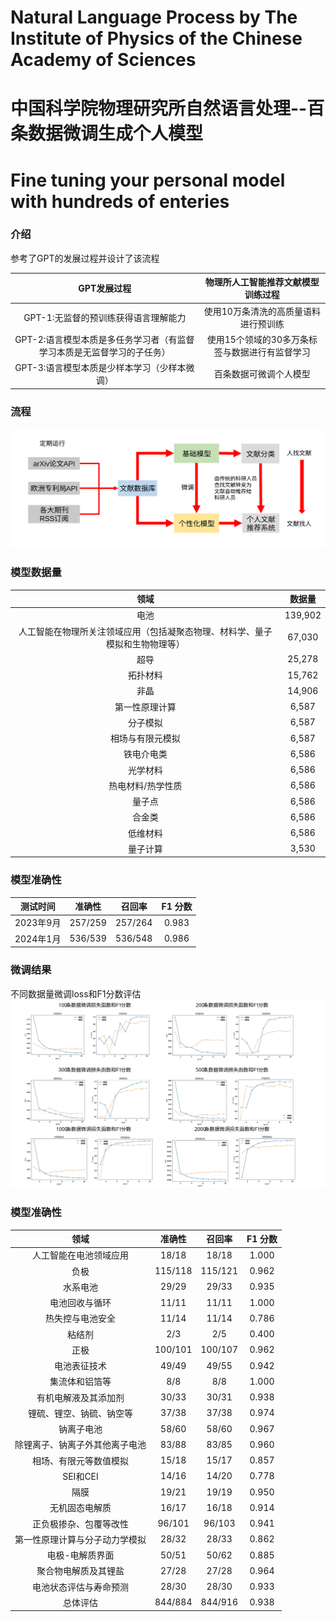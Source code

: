 # Natural Language Process by The Institute of Physics of the Chinese Academy of Sciences
# 中国科学院物理研究所自然语言处理--百条数据微调生成个人模型
# Fine tuning your personal model with hundreds of enteries

### 介绍
参考了GPT的发展过程并设计了该流程

| GPT发展过程| 物理所人工智能推荐文献模型训练过程 |
|:--------:|:---------:|
| GPT-1:无监督的预训练获得语言理解能力 | 使用10万条清洗的高质量语料进行预训练 |
| GPT-2:语言模型本质是多任务学习者（有监督学习本质是无监督学习的子任务） | 使用15个领域的30多万条标签与数据进行有监督学习 |
| GPT-3:语言模型本质是少样本学习（少样本微调） | 百条数据可微调个人模型 |

### 流程
![物理所人工智能推荐文献系统模型工作过程](./fig/2.svg)

### 模型数据量
|领域|数据量|
|:--------:|:---------:|
|电池|139,902|
|人工智能在物理所关注领域应用（包括凝聚态物理、材料学、量子模拟和生物物理等）|	67,030|
|超导|25,278|
|拓扑材料|15,762|
|非晶|14,906|
|第一性原理计算|6,587|
|分子模拟|6,587|
|相场与有限元模拟|6,587|
|铁电介电类|6,586|
|光学材料|6,586|
|热电材料/热学性质|6,586|
|量子点|6,586|
|合金类|6,586|
|低维材料|6,586|
|量子计算|3,530|

### 模型准确性
|测试时间|准确性|召回率|F1 分数|
|:--------:|:---------:|:---------:|:---------:|
|2023年9月|257/259|257/264|0.983|
|2024年1月|536/539|536/548|0.986|

### 微调结果
不同数据量微调loss和F1分数评估
![不同数据量微调loss和F1分数评估](./fig/4.svg)

### 模型准确性
|领域|准确性|召回率|F1 分数|
|:--------:|:---------:|:---------:|:---------:|
|人工智能在电池领域应用|18/18|18/18|1.000|
|负极|115/118|115/121|0.962|
|水系电池|29/29|29/33|0.935|
|电池回收与循环|11/11|11/11|1.000| 
|热失控与电池安全|11/14|11/14|0.786|
|粘结剂|2/3|2/5|0.400|
|正极|100/101|100/107|0.962|
|电池表征技术|49/49|49/55|0.942|
|集流体和铝箔等|8/8|8/8|1.000|
|有机电解液及其添加剂|30/33|30/31|0.938| 
|锂硫、锂空、钠硫、钠空等|37/38|37/38|0.974|
|钠离子电池|58/60|58/60|0.967|
|除锂离子、钠离子外其他离子电池|83/88|83/85|0.960|
|相场、有限元等数值模拟|15/18|15/17|0.857|
|SEI和CEI|14/16|14/20|0.778|
|隔膜|19/21|19/19|0.950|
|无机固态电解质|16/17|16/18|0.914|
|正负极掺杂、包覆等改性|96/101|96/103|0.941|
|第一性原理计算与分子动力学模拟|28/32|28/33|0.862|
|电极-电解质界面|50/51|50/62|0.885|
|聚合物电解质及其锂盐|27/28|27/28|0.964|
|电池状态评估与寿命预测|28/30|28/30|0.933|
|总体评估|844/884|844/916|0.938|


